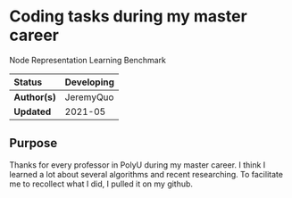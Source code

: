 # Coding tasks during my master career 
Node Representation Learning Benchmark


| Status        | Developing      |
:-------------- |:---------------------------------------------------- |
| **Author(s)** | JeremyQuo |
| **Updated**   | 2021-05                                           |


## Purpose

Thanks for every professor in PolyU during my master career.
I think I learned a lot about several algorithms and recent researching.
To facilitate me to recollect what I did, I pulled it on my github.




